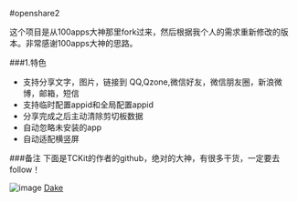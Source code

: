 #openshare2

这个项目是从100apps大神那里fork过来，然后根据我个人的需求重新修改的版本。非常感谢100apps大神的思路。


###1.特色

* 支持分享文字，图片，链接到 QQ,Qzone,微信好友，微信朋友圈，新浪微博，邮箱，短信
* 支持临时配置appid和全局配置appid
* 分享完成之后主动清除剪切板数据
* 自动忽略未安装的app
* 自动适配横竖屏


###备注
下面是TCKit的作者的github，绝对的大神，有很多干货，一定要去follow！

![image](https://avatars3.githubusercontent.com/u/657637?v=3&s=400)
[Dake](https://github.com/dake)


